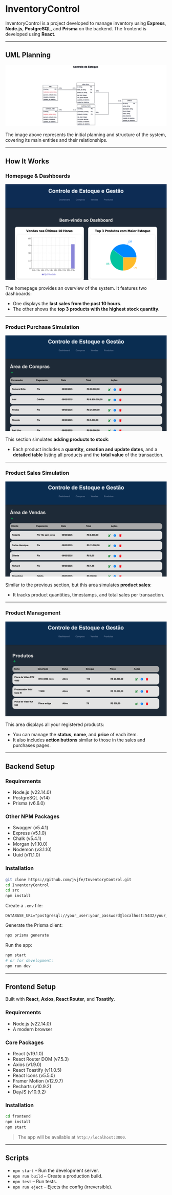 # InventoryControl

InventoryControl is a project developed to manage inventory using **Express**, **Node.js**, **PostgreSQL**, and **Prisma** on the backend. The frontend is developed using **React**.

---

## UML Planning

![UML](docs/UML.png)

The image above represents the initial planning and structure of the system, covering its main entities and their relationships.

---

## How It Works

### Homepage & Dashboards

![Homepage](docs/img1.png)

The homepage provides an overview of the system. It features two dashboards:
- One displays the **last sales from the past 10 hours**.
- The other shows the **top 3 products with the highest stock quantity**.

---

### Product Purchase Simulation

![Purchase Simulation](docs/img2.png)

This section simulates **adding products to stock**:
- Each product includes a **quantity**, **creation and update dates**, and a **detailed table** listing all products and the **total value** of the transaction.

---

### Product Sales Simulation

![Sales Simulation](docs/img3.png)

Similar to the previous section, but this area simulates **product sales**:
- It tracks product quantities, timestamps, and total sales per transaction.

---

### Product Management

![Product Control](docs/img4.png)

This area displays all your registered products:
- You can manage the **status**, **name**, and **price** of each item.
- It also includes **action buttons** similar to those in the sales and purchases pages.

---

## Backend Setup

### Requirements

- Node.js (v22.14.0)
- PostgreSQL (v14)
- Prisma (v6.6.0)

### Other NPM Packages

- Swagger (v5.4.1)
- Express (v5.1.0)
- Chalk (v5.4.1)
- Morgan (v1.10.0)
- Nodemon (v3.1.10)
- Uuid (v11.1.0)

### Installation

```bash
git clone https://github.com/jvjfe/InventoryControl.git
cd InventoryControl
cd src
npm install
````

Create a `.env` file:

```env
DATABASE_URL="postgresql://your_user:your_password@localhost:5432/your_database"
```

Generate the Prisma client:

```bash
npx prisma generate
```

Run the app:

```bash
npm start
# or for development:
npm run dev
```

---

## Frontend Setup

Built with **React**, **Axios**, **React Router**, and **Toastify**.

### Requirements

* Node.js (v22.14.0)
* A modern browser

### Core Packages

* React (v19.1.0)
* React Router DOM (v7.5.3)
* Axios (v1.9.0)
* React Toastify (v11.0.5)
* React Icons (v5.5.0)
* Framer Motion (v12.9.7)
* Recharts (v10.9.2)
* DayJS (v10.9.2)

### Installation

```bash
cd frontend
npm install
npm start
```

> The app will be available at `http://localhost:3000`.

---

## Scripts

* `npm start` – Run the development server.
* `npm run build` – Create a production build.
* `npm test` – Run tests.
* `npm run eject` – Ejects the config (irreversible).